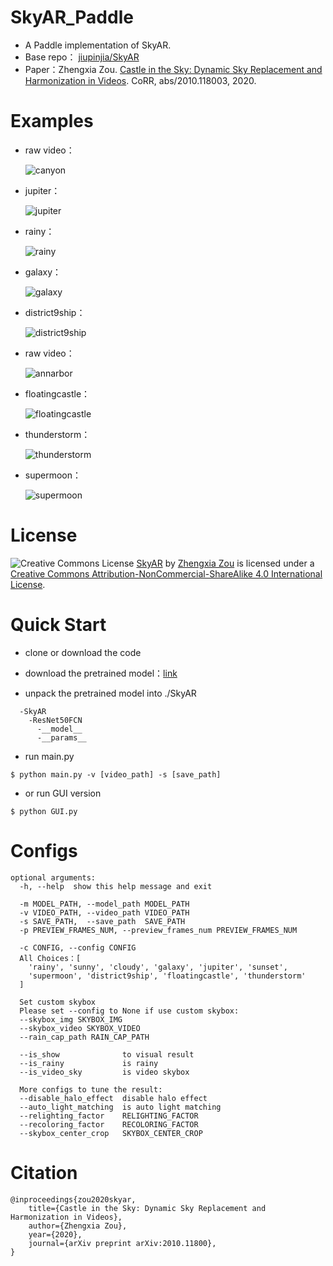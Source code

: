 # SkyAR_Paddle
* A Paddle implementation of SkyAR.
* Base repo： [jiupinjia/SkyAR](https://github.com/jiupinjia/SkyAR)
* Paper：Zhengxia Zou. [Castle in the Sky: Dynamic Sky Replacement and Harmonization in Videos](https://arxiv.org/abs/2010.11800). CoRR, abs/2010.118003, 2020.
# Examples
* raw video：

	![canyon](https://img-blog.csdnimg.cn/20210126142046572.gif)

* jupiter：

	![jupiter](https://img-blog.csdnimg.cn/20210125211435619.gif)
* rainy：

	![rainy](https://img-blog.csdnimg.cn/2021012521152492.gif)
* galaxy：

	![galaxy](https://img-blog.csdnimg.cn/20210125211523491.gif)
* district9ship：

	![district9ship](https://img-blog.csdnimg.cn/20210125211520955.gif)
* raw video：

	![annarbor](https://img-blog.csdnimg.cn/20210126142038716.gif)
* floatingcastle：

	![floatingcastle](https://img-blog.csdnimg.cn/20210125211514997.gif)
* thunderstorm：

	![thunderstorm](https://img-blog.csdnimg.cn/20210125211433591.gif)
* supermoon：

	![supermoon](https://img-blog.csdnimg.cn/20210125211417524.gif)

# License
![Creative Commons License](https://camo.githubusercontent.com/f05d4039b67688cfdf339d2a445ad686a60551f9891734c418f7096184de5fac/68747470733a2f2f692e6372656174697665636f6d6d6f6e732e6f72672f6c2f62792d6e632d73612f342e302f38387833312e706e67) [SkyAR](https://github.com/jiupinjia/SkyAR) by [Zhengxia Zou](http://www-personal.umich.edu/~zzhengxi/) is licensed under a [Creative Commons Attribution-NonCommercial-ShareAlike 4.0 International License](http://creativecommons.org/licenses/by-nc-sa/4.0/).

# Quick Start
* clone or download the code

* download the pretrained model：[link](https://bj.bcebos.com/v1/ai-studio-online/232021343ede409f92d512707c04d870f8b267035e86412084cf838f83afc6cb?responseContentDisposition=attachment%3B%20filename%3DResNet50FCN.zip&authorization=bce-auth-v1%2F0ef6765c1e494918bc0d4c3ca3e5c6d1%2F2021-01-25T08%3A44%3A17Z%2F-1%2F%2F7afd50b9b0d15e6eec3cac9ca3c213d33695474539b9fdc6cfe8d1a8d8525909)

* unpack the pretrained model into ./SkyAR
```
  -SkyAR  
    -ResNet50FCN  
      -__model__  
      -__params__  
```
* run main.py
```shell
$ python main.py -v [video_path] -s [save_path]
```
* or run GUI version
```shell
$ python GUI.py
```
# Configs
```
optional arguments:
  -h, --help  show this help message and exit

  -m MODEL_PATH, --model_path MODEL_PATH
  -v VIDEO_PATH, --video_path VIDEO_PATH
  -s SAVE_PATH,  --save_path  SAVE_PATH
  -p PREVIEW_FRAMES_NUM, --preview_frames_num PREVIEW_FRAMES_NUM

  -c CONFIG, --config CONFIG
  All Choices：[
    'rainy', 'sunny', 'cloudy', 'galaxy', 'jupiter', 'sunset', 
    'supermoon', 'district9ship', 'floatingcastle', 'thunderstorm'
  ]

  Set custom skybox
  Please set --config to None if use custom skybox:
  --skybox_img SKYBOX_IMG
  --skybox_video SKYBOX_VIDEO
  --rain_cap_path RAIN_CAP_PATH

  --is_show              to visual result 
  --is_rainy             is rainy
  --is_video_sky         is video skybox

  More configs to tune the result:
  --disable_halo_effect  disable halo effect
  --auto_light_matching  is auto light matching
  --relighting_factor    RELIGHTING_FACTOR
  --recoloring_factor    RECOLORING_FACTOR
  --skybox_center_crop   SKYBOX_CENTER_CROP
```

# Citation
```
@inproceedings{zou2020skyar,
    title={Castle in the Sky: Dynamic Sky Replacement and Harmonization in Videos},
    author={Zhengxia Zou},
    year={2020},
    journal={arXiv preprint arXiv:2010.11800},
}
```